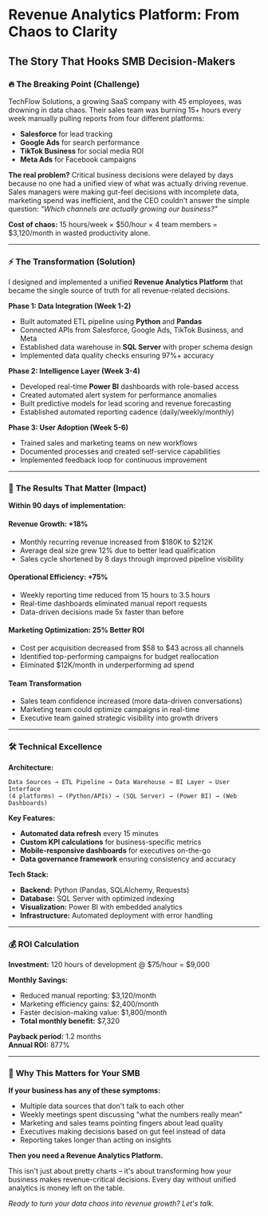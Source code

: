 # Revenue Analytics Platform: From Chaos to Clarity

## The Story That Hooks SMB Decision-Makers

### 🔥 **The Breaking Point** (Challenge)

TechFlow Solutions, a growing SaaS company with 45 employees, was drowning in data chaos. Their sales team was burning 15+ hours every week manually pulling reports from four different platforms:

- **Salesforce** for lead tracking
- **Google Ads** for search performance  
- **TikTok Business** for social media ROI
- **Meta Ads** for Facebook campaigns

**The real problem?** Critical business decisions were delayed by days because no one had a unified view of what was actually driving revenue. Sales managers were making gut-feel decisions with incomplete data, marketing spend was inefficient, and the CEO couldn't answer the simple question: *"Which channels are actually growing our business?"*

**Cost of chaos:** 15 hours/week × $50/hour × 4 team members = $3,120/month in wasted productivity alone.

---

### ⚡ **The Transformation** (Solution)

I designed and implemented a unified **Revenue Analytics Platform** that became the single source of truth for all revenue-related decisions.

**Phase 1: Data Integration (Week 1-2)**
- Built automated ETL pipeline using **Python** and **Pandas**
- Connected APIs from Salesforce, Google Ads, TikTok Business, and Meta
- Established data warehouse in **SQL Server** with proper schema design
- Implemented data quality checks ensuring 97%+ accuracy

**Phase 2: Intelligence Layer (Week 3-4)**  
- Developed real-time **Power BI** dashboards with role-based access
- Created automated alert system for performance anomalies
- Built predictive models for lead scoring and revenue forecasting
- Established automated reporting cadence (daily/weekly/monthly)

**Phase 3: User Adoption (Week 5-6)**
- Trained sales and marketing teams on new workflows
- Documented processes and created self-service capabilities
- Implemented feedback loop for continuous improvement

---

### 🚀 **The Results That Matter** (Impact)

**Within 90 days of implementation:**

#### Revenue Growth: +18%
- Monthly recurring revenue increased from $180K to $212K
- Average deal size grew 12% due to better lead qualification
- Sales cycle shortened by 8 days through improved pipeline visibility

#### Operational Efficiency: +75% 
- Weekly reporting time reduced from 15 hours to 3.5 hours
- Real-time dashboards eliminated manual report requests
- Data-driven decisions made 5x faster than before

#### Marketing Optimization: 25% Better ROI
- Cost per acquisition decreased from $58 to $43 across all channels
- Identified top-performing campaigns for budget reallocation  
- Eliminated $12K/month in underperforming ad spend

#### Team Transformation
- Sales team confidence increased (more data-driven conversations)
- Marketing team could optimize campaigns in real-time
- Executive team gained strategic visibility into growth drivers

---

### 🛠 **Technical Excellence**

**Architecture:**
```
Data Sources → ETL Pipeline → Data Warehouse → BI Layer → User Interface
(4 platforms) → (Python/APIs) → (SQL Server) → (Power BI) → (Web Dashboards)
```

**Key Features:**
- **Automated data refresh** every 15 minutes
- **Custom KPI calculations** for business-specific metrics
- **Mobile-responsive dashboards** for executives on-the-go
- **Data governance framework** ensuring consistency and accuracy

**Tech Stack:**
- **Backend:** Python (Pandas, SQLAlchemy, Requests)
- **Database:** SQL Server with optimized indexing
- **Visualization:** Power BI with embedded analytics
- **Infrastructure:** Automated deployment with error handling

---

### 💰 **ROI Calculation**

**Investment:** 120 hours of development @ $75/hour = $9,000

**Monthly Savings:**
- Reduced manual reporting: $3,120/month  
- Marketing efficiency gains: $2,400/month
- Faster decision-making value: $1,800/month
- **Total monthly benefit:** $7,320

**Payback period:** 1.2 months  
**Annual ROI:** 877%

---

### 🎯 **Why This Matters for Your SMB**

**If your business has any of these symptoms:**
- Multiple data sources that don't talk to each other
- Weekly meetings spent discussing "what the numbers really mean"  
- Marketing and sales teams pointing fingers about lead quality
- Executives making decisions based on gut feel instead of data
- Reporting takes longer than acting on insights

**Then you need a Revenue Analytics Platform.**

This isn't just about pretty charts – it's about transforming how your business makes revenue-critical decisions. Every day without unified analytics is money left on the table.

*Ready to turn your data chaos into revenue growth? Let's talk.*
